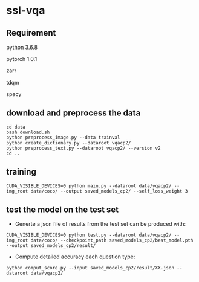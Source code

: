 # ssl-vqa

## Requirement
python 3.6.8

pytorch 1.0.1 

zarr

tdqm

spacy

## download and preprocess the data

```
cd data 
bash download.sh
python preprocess_image.py --data trainval
python create_dictionary.py --dataroot vqacp2/
python preprocess_text.py --dataroot vqacp2/ --version v2
cd ..
```

## training
```
CUDA_VISIBLE_DEVICES=0 python main.py --dataroot data/vqacp2/ --img_root data/coco/ --output saved_models_cp2/ --self_loss_weight 3
```

## test the model on the test set
* Generte a json file of results from the test set can be produced with:
```
CUDA_VISIBLE_DEVICES=0 python test.py --dataroot data/vqacp2/ --img_root data/coco/ --checkpoint_path saved_models_cp2/best_model.pth --output saved_models_cp2/result/
```
* Compute detailed accuracy each question type:
```
python comput_score.py --input saved_models_cp2/result/XX.json --dataroot data/vqacp2/
```



